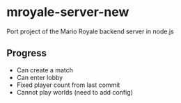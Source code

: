 # mroyale-server-new
Port project of the Mario Royale backend server in node.js
## Progress
- Can create a match
- Can enter lobby
- Fixed player count from last commit
- Cannot play worlds (need to add config)